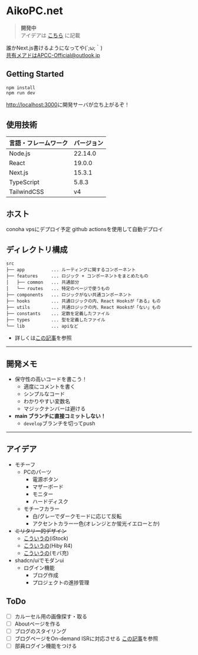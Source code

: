 # AikoPC.net

> **開発中**  
> アイデアは [こちら](#アイデア) に記載

誰かNext.js書けるようになってや(´;ω;｀)  
共有メアドはAPCC-Official@outlook.jp


## Getting Started
```shell
npm install
npm run dev
```
<http://localhost:3000>に開発サーバが立ち上がるぞ！

## 使用技術
| 言語・フレームワーク        | バージョン   |
|-------------------|---------|
| Node.js           | 22.14.0 |
| React             | 19.0.0  |
| Next.js           | 15.3.1  |
| TypeScript        | 5.8.3   |
| TailwindCSS       | v4      |

## ホスト
conoha vpsにデプロイ予定
github actionsを使用して自動デプロイ

## ディレクトリ構成
```
src
├── app          ... ルーティングに関するコンポーネント
├── features     ... ロジック + コンポーネントをまとめたもの
│   ├── common   ... 共通部分
│   └── routes   ... 特定のページで使うもの
├── components   ... ロジックがない共通コンポーネント
├── hooks        ... 共通ロジックの内、React Hooksが「ある」もの
├── utils        ... 共通ロジックの内、React Hooksが「ない」もの
├── constants    ... 定数を定義したファイル
├── types        ... 型を定義したファイル
└── lib          ... apiなど
```
 - 詳しくは[この記事](https://qiita.com/miumi/items/359b8a77bbb6f9666950)を参照

---

## 開発メモ
* 保守性の高いコードを書こう！
  * 適度にコメントを書く
  * シンプルなコード
  * わかりやすい変数名
  * マジックナンバーは避ける
* **main ブランチに直接コミットしない！**
  * `develop`ブランチを切ってpush
---

## アイデア
* モチーフ
  * PCのパーツ
    * 電源ボタン
    * マザーボード
    * モニター
    * ハードディスク
  * モチーフカラー
    * 白/グレーでダークモードに応じて反転
    * アクセントカラー一色(オレンジとか蛍光イエローとか)
* ~~ミリタリー的デザイン~~
  * [こういうの](https://www.istockphoto.com/jp/%E3%82%A4%E3%83%A9%E3%82%B9%E3%83%88/%E3%82%B5%E3%82%A4%E3%83%90%E3%83%BC%E3%83%91%E3%83%B3%E3%82%AF)(iStock)
  * [こういうの](images/img.png)(Hiby R4)
  * [こういうの](images/img_1.png)(モバ充)
* shadcn/uiでモダンui
  * ログイン機能
    * ブログ作成
    * プロジェクトの進捗管理

## ToDo
+ [ ] カルーセル用の画像探す・取る
+ [ ] Aboutページを作る
+ [ ] ブログのスタイリング
+ [ ] ブログページをOn-demand ISRに対応させる [この記事](https://blog.microcms.io/on-demand-isr/)を参照
+ [ ] 部員ログイン機能をつける
